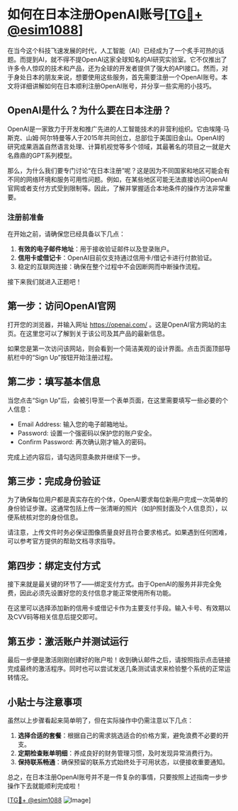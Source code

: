 # 如何在日本注册OpenAI账号[[TG💪+ @esim1088](https://t.me/s/esim1088)]

在当今这个科技飞速发展的时代，人工智能（AI）已经成为了一个炙手可热的话题。而提到AI，就不得不提OpenAI这家全球知名的AI研究实验室。它不仅推出了许多令人惊叹的技术和产品，还为全球的开发者提供了强大的API接口。然而，对于身处日本的朋友来说，想要使用这些服务，首先需要注册一个OpenAI账号。本文将详细讲解如何在日本顺利注册OpenAI账号，并分享一些实用的小技巧。

## OpenAI是什么？为什么要在日本注册？

OpenAI是一家致力于开发和推广先进的人工智能技术的非营利组织。它由埃隆·马斯克、山姆·阿尔特曼等人于2015年共同创立，总部位于美国旧金山。OpenAI的研究成果涵盖自然语言处理、计算机视觉等多个领域，其最著名的项目之一就是大名鼎鼎的GPT系列模型。

那么，为什么我们要专门讨论“在日本注册”呢？这是因为不同国家和地区可能会有不同的网络环境和服务可用性问题。例如，在某些地区可能无法直接访问OpenAI官网或者支付方式受到限制等。因此，了解并掌握适合本地条件的操作方法非常重要。

### 注册前准备

在开始之前，请确保您已经具备以下几点：

1. **有效的电子邮件地址**：用于接收验证邮件以及登录账户。
2. **信用卡或借记卡**：OpenAI目前仅支持通过信用卡/借记卡进行付款验证。
3. 稳定的互联网连接：确保在整个过程中不会因断网而中断操作流程。

接下来我们就进入正题吧！

## 第一步：访问OpenAI官网

打开您的浏览器，并输入网址 https://openai.com/ 。这是OpenAI官方网站的主页。在这里您可以了解到关于该公司及其产品的最新信息。

如果您是第一次访问该网站，则会看到一个简洁美观的设计界面。点击页面顶部导航栏中的“Sign Up”按钮开始注册过程。

## 第二步：填写基本信息

当您点击“Sign Up”后，会被引导至一个表单页面，在这里需要填写一些必要的个人信息：

- Email Address: 输入您的电子邮箱地址。
- Password: 设置一个强密码以保护您的账户安全。
- Confirm Password: 再次确认刚才输入的密码。

完成上述内容后，请勾选同意条款并继续下一步。

## 第三步：完成身份验证

为了确保每位用户都是真实存在的个体，OpenAI要求每位新用户完成一次简单的身份验证步骤。这通常包括上传一张清晰的照片（如护照封面及个人信息页），以便系统核对您的身份信息。

请注意，上传文件时务必保证图像质量良好且符合要求格式。如果遇到任何困难，可以参考官方提供的帮助文档寻求指导。

## 第四步：绑定支付方式

接下来就是最关键的环节了——绑定支付方式。由于OpenAI的服务并非完全免费，因此必须先设置好您的支付信息才能正常使用所有功能。

在这里可以选择添加新的信用卡或借记卡作为主要支付手段。输入卡号、有效期以及CVV码等相关信息后提交即可。

## 第五步：激活账户并测试运行

最后一步便是激活刚刚创建好的账户啦！收到确认邮件之后，请按照指示点击链接完成最终的激活程序。同时也可以尝试发送几条测试请求来检验整个系统的正常运转情况。

## 小贴士与注意事项

虽然以上步骤看起来简单明了，但在实际操作中仍需注意以下几点：

1. **选择合适的套餐**：根据自己的需求挑选适合的价格方案，避免浪费不必要的开支。
2. **定期检查账单明细**：养成良好的财务管理习惯，及时发现异常消费行为。
3. **保持联系畅通**：确保预留的联系方式始终处于可用状态，以便接收重要通知。

总之，在日本注册OpenAI账号并不是一件复杂的事情，只要按照上述指南一步步操作下去就能顺利完成啦！

[[TG💪+ @esim1088](https://t.me/s/esim1088) ![Image](https://i.postimg.cc/4NQfJmqS/Snipaste-2025-05-13-00-14-12.png)]